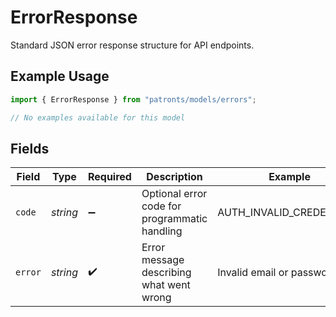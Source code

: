 # ErrorResponse

Standard JSON error response structure for API endpoints.

## Example Usage

```typescript
import { ErrorResponse } from "patronts/models/errors";

// No examples available for this model
```

## Fields

| Field                                         | Type                                          | Required                                      | Description                                   | Example                                       |
| --------------------------------------------- | --------------------------------------------- | --------------------------------------------- | --------------------------------------------- | --------------------------------------------- |
| `code`                                        | *string*                                      | :heavy_minus_sign:                            | Optional error code for programmatic handling | AUTH_INVALID_CREDENTIALS                      |
| `error`                                       | *string*                                      | :heavy_check_mark:                            | Error message describing what went wrong      | Invalid email or password                     |